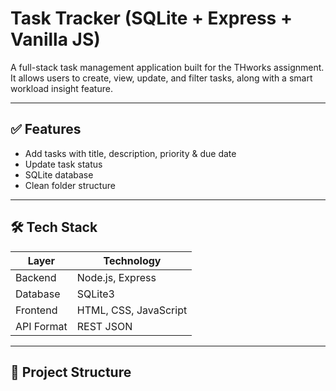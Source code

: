 # Task Tracker (SQLite + Express + Vanilla JS)

A full-stack task management application built for the THworks assignment.  
It allows users to create, view, update, and filter tasks, along with a smart workload insight feature.

---

## ✅ Features

- Add tasks with title, description, priority & due date  
- Update task status
- SQLite database
- Clean folder structure

---

## 🛠️ Tech Stack

| Layer | Technology |
|-------|-----------|
| Backend | Node.js, Express |
| Database | SQLite3 |
| Frontend | HTML, CSS, JavaScript |
| API Format | REST JSON |

---

## 📂 Project Structure

